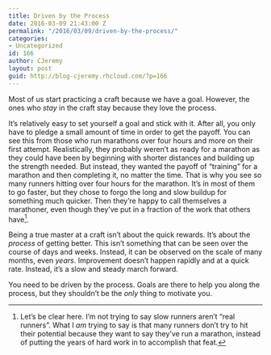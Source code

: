 ```yaml
---
title: Driven by the Process
date: 2016-03-09 21:43:00 Z
permalink: "/2016/03/09/driven-by-the-process/"
categories:
- Uncategorized
id: 166
author: CJeremy
layout: post
guid: http://blog-cjeremy.rhcloud.com/?p=166
---
```


Most of us start practicing a craft because we have a goal. However, the ones who _stay_ in the craft stay because they love the process.

It&#8217;s relatively easy to set yourself a goal and stick with it. After all, you only have to pledge a small amount of time in order to get the payoff. You can see this from those who run marathons over four hours and more on their first attempt. Realistically, they probably weren&#8217;t as ready for a marathon as they could have been by beginning with shorter distances and building up the strength needed. But instead, they wanted the payoff of &#8220;training&#8221; for a marathon and then completing it, no matter the time. That is why you see so many runners hitting over four hours for the marathon. It&#8217;s in most of them to go faster, but they chose to forgo the long and slow buildup for something much quicker. Then they&#8217;re happy to call themselves a marathoner, even though they&#8217;ve put in a fraction of the work that others have[^1].

Being a true master at a craft isn&#8217;t about the quick rewards. It&#8217;s about the _process_ of getting better. This isn&#8217;t something that can be seen over the course of days and weeks. Instead, it can be observed on the scale of many months, even _years_. Improvement doesn&#8217;t happen rapidly and at a quick rate. Instead, it&#8217;s a slow and steady march forward.

You need to be driven by the process. Goals are there to help you along the process, but they shouldn&#8217;t be the _only_ thing to motivate you.

[^1]: Let&#8217;s be clear here. I&#8217;m not trying to say slow runners aren&#8217;t &#8220;real runners&#8221;. What I _am_ trying to say is that many runners don&#8217;t try to hit their potential because they want to say they&#8217;ve run a marathon, instead of putting the years of hard work in to accomplish that feat.